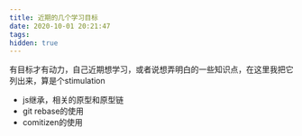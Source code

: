 ```yaml
---
title: 近期的几个学习目标
date: 2020-10-01 20:21:47
tags:
hidden: true
---
```


有目标才有动力，自己近期想学习，或者说想弄明白的一些知识点，在这里我把它列出来，算是个stimulation

- js继承，相关的原型和原型链
- git rebase的使用
- comitizen的使用

